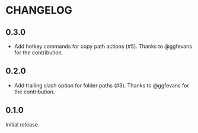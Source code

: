 # CHANGELOG

## 0.3.0

- Add hotkey commands for copy path actions (#5). Thanks to @ggfevans for the contribution.

## 0.2.0

- Add trailing slash option for folder paths (#3). Thanks to @ggfevans for the contribution.

## 0.1.0

Initial release.
